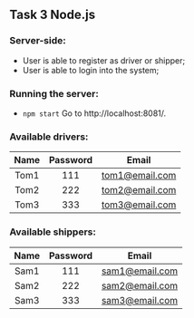## Task 3 Node.js

### Server-side:
- User is able to register as driver or shipper;
- User is able to login into the system;

### Running the server:
- `npm start`
Go to http://localhost:8081/. 

### Available drivers:

| Name      | Password   | Email             |
|  :---:    | :---:      |  :---:            |
| Tom1      | 111        | tom1@email.com    |
| Tom2      | 222        | tom2@email.com    |
| Tom3      | 333        | tom3@email.com    |

### Available shippers:

| Name      | Password   | Email             |
|  :---:    | :---:      |  :---:            |
| Sam1      | 111        | sam1@email.com    |
| Sam2      | 222        | sam2@email.com    |
| Sam3      | 333        | sam3@email.com    |
